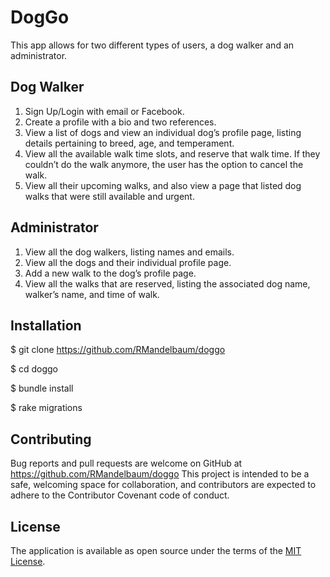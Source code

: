 # DogGo

This app allows for two different types of users, a dog walker and an administrator.

## Dog Walker

1. Sign Up/Login with email or Facebook.
2. Create a profile with a bio and two references.
3. View a list of dogs and view an individual dog’s profile page, listing details pertaining to breed, age, and temperament.
4. View all the available walk time slots, and reserve that walk time. If they couldn’t do the walk anymore, the user has the option to cancel the walk.
5. View all their upcoming walks, and also view a page that listed dog walks that were still available and urgent.

## Administrator

1. View all the dog walkers, listing names and emails.
2. View all the dogs and their individual profile page.
3. Add a new walk to the dog’s profile page.
4. View all the walks that are reserved, listing the associated dog name, walker’s name, and time of walk.

## Installation

$ git clone https://github.com/RMandelbaum/doggo

$ cd doggo

$ bundle install

$ rake migrations

## Contributing

Bug reports and pull requests are welcome on GitHub at
https://github.com/RMandelbaum/doggo
This project is intended to be a safe, welcoming space for collaboration, and contributors are expected to adhere to the Contributor Covenant code of conduct.

## License

The application is available as open source under the terms of the <a href = "https://opensource.org/licenses/MIT">MIT License</a>.
